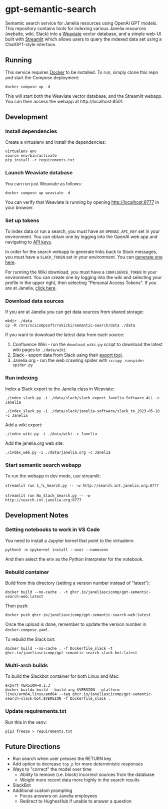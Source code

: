 # gpt-semantic-search

Semantic search service for Janelia resources using OpenAI GPT models. This repository contains tools for indexing various Janelia resources (website, wiki, Slack) into a [Weaviate](https://weaviate.io/) vector database, and a simple web-UI built with [Streamlit](https://streamlit.io/) which allows users to query the indexed data set using a ChatGPT-style interface.

## Running

This service requires [Docker](https://docs.docker.com/get-docker/) to be installed. To run, simply clone this repo and start the Compose deployment:

    docker compose up -d

This will start both the Weaviate vector database, and the Streamlit webapp. You can then access the webapp at http://localhost:8501.

## Development

### Install dependencies

Create a virtualenv and install the dependencies:

    virtualenv env
    source env/bin/activate
    pip install -r requirements.txt

### Launch Weaviate database

You can run just Weaviate as follows:

    docker compose up weaviate -d

You can verify that Weaviate is running by opening [http://localhost:8777]() in your browser.

### Set up tokens

To index data or run a search, you must have an `OPENAI_API_KEY` set in your environment. You can obtain one by logging into the OpenAI web app and navigating to [API keys](https://platform.openai.com/account/api-keys).

In order for the search webapp to generate links back to Slack messages, you must have a `SLACK_TOKEN` set in your environment. You can [generate one here](https://api.slack.com/tutorials/tracks/getting-a-token).

For running the Wiki download, you must have a `CONFLUENCE_TOKEN` in your environment. You can create one by logging into the wiki and selecting your profile in the upper right, then selecting "Personal Access Tokens". If you are at Janelia, [click here](https://wikis.janelia.org/plugins/personalaccesstokens/usertokens.action).

### Download data sources

If you are at Janelia you can get data sources from shared storage:

    mkdir ./data
    cp -R /nrs/scicompsoft/rokicki/semantic-search/data ./data

If you want to download the latest data from each source:

1. Confluence Wiki - run the `download_wiki.py` script to download the latest wiki pages to `./data/wiki`
2. Slack - export data from Slack using their [export tool](https://slack.com/help/articles/201658943-Export-your-workspace-data).
3. Janelia.org - run the web crawling spider with `scrapy runspider spider.py`

### Run indexing

Index a Slack export to the Janelia class in Weaviate:

    ./index_slack.py -i ./data/slack/slack_export_Janelia-Software_ALL -c Janelia

    ./index_slack.py -i ./data/slack/janelia-software/slack_to_2023-05-18 -c Janelia

Add a wiki export:

    ./index_wiki.py -i ./data/wiki -c Janelia

Add the janelia.org web site:

    ./index_web.py -i ./data/janelia.org -c Janelia


### Start semantic search webapp

To run the webapp in dev mode, use streamlit:

    streamlit run 1_🔍_Search.py -- -w http://search.int.janelia.org:8777
    
    streamlit run No_Slack_Search.py -- -w http://search.int.janelia.org:8777

## Development Notes

### Getting notebooks to work in VS Code

You need to install a Jupyter kernel that point to the virtualenv:

    python3 -m ipykernel install --user --name=env

And then select the env as the Python Interpreter for the notebook.

### Rebuild container

Build from this directory (setting a version number instead of "latest"):

    docker build --no-cache . -t ghcr.io/janeliascicomp/gpt-semantic-search-web:latest

Then push:

    docker push ghcr.io/janeliascicomp/gpt-semantic-search-web:latest

Once the upload is done, remember to update the version number in `docker-compose.yaml`.

To rebuild the Slack bot:

    docker build --no-cache . -f Dockerfile_slack -t ghcr.io/janeliascicomp/gpt-semantic-search-slack-bot:latest

### Multi-arch builds

To build the Slackbot container for both Linux and Mac:

    export VERSION=0.1.3
    docker buildx build --build-arg $VERSION --platform linux/arm64,linux/amd64 --tag ghcr.io/janeliascicomp/gpt-semantic-search-slack-bot:$VERSION -f Dockerfile_slack .


### Update requirements.txt

Run this in the venv:

    pip3 freeze > requirements.txt


## Future Directions

* Run search when user presses the RETURN key
* Add option to decrease `top_p` for more deterministic responses
* Ways to "correct" the model over time
    * Ability to remove (i.e. block) incorrect sources from the database
    * Weight more recent data more highly in the search results
* SlackBot
* Additional custom prompting
    * Focus answers on Janelia employees
    * Redirect to HughesHub if unable to answer a question


